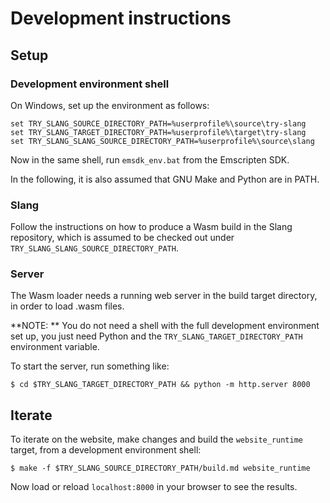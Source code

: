 # Development instructions

## Setup

### Development environment shell

On Windows, set up the environment as follows:

    set TRY_SLANG_SOURCE_DIRECTORY_PATH=%userprofile%\source\try-slang
    set TRY_SLANG_TARGET_DIRECTORY_PATH=%userprofile%\target\try-slang
    set TRY_SLANG_SLANG_SOURCE_DIRECTORY_PATH=%userprofile%\source\slang

Now in the same shell, run `emsdk_env.bat` from the Emscripten SDK.

In the following, it is also assumed that GNU Make and Python are in PATH.

### Slang

Follow the instructions on how to produce a Wasm build in the Slang repository, which is assumed to be checked out under `TRY_SLANG_SLANG_SOURCE_DIRECTORY_PATH`.

### Server

The Wasm loader needs a running web server in the build target directory, in order to load .wasm files.

**NOTE: ** You do not need a shell with the full development environment set up, you just need Python and the `TRY_SLANG_TARGET_DIRECTORY_PATH` environment variable.

To start the server, run something like:

    $ cd $TRY_SLANG_TARGET_DIRECTORY_PATH && python -m http.server 8000

## Iterate

To iterate on the website, make changes and build the `website_runtime` target, from a development environment shell:

    $ make -f $TRY_SLANG_SOURCE_DIRECTORY_PATH/build.md website_runtime

Now load or reload `localhost:8000` in your browser to see the results.